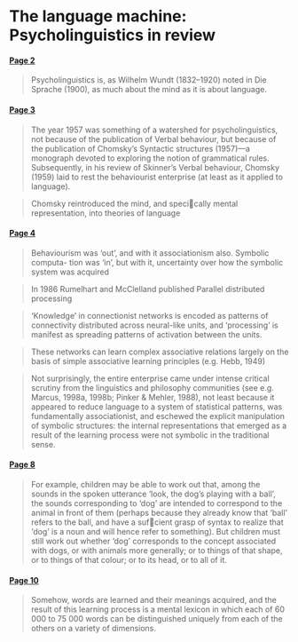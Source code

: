 # The language machine: Psycholinguistics in review


#### [Page 2](highlights://Altmann%202001#page=2)

> Psycholinguistics is, as Wilhelm Wundt (1832–1920) noted in Die
> Sprache (1900), as much about the mind as it is about language.

#### [Page 3](highlights://Altmann%202001#page=3)

> The year 1957 was something of a watershed for
> psycholinguistics, not because of the publication of Verbal
> behaviour, but because of the publication of Chomsky’s Syntactic
> structures (1957)—a monograph devoted to exploring the notion of
> grammatical rules. Subsequently, in his review of Skinner’s
> Verbal behaviour, Chomsky (1959) laid to rest the behaviourist
> enterprise (at least as it applied to language).

> Chomsky reintroduced the mind, and speci􏰜cally mental
> representation, into theories of language

#### [Page 4](highlights://Altmann%202001#page=4)

> Behaviourism was ‘out’, and with it associationism also.
> Symbolic computa- tion was ‘in’, but with it, uncertainty over
> how the symbolic system was acquired

> In 1986 Rumelhart and McClelland published Parallel distributed
> processing

> ‘Knowledge’ in connectionist networks is encoded as patterns of
> connectivity distributed across neural-like units, and
> ‘processing’ is manifest as spreading patterns of activation
> between the units.

> These networks can learn complex associative relations largely
> on the basis of simple associative learning principles (e.g.
> Hebb, 1949)

> Not surprisingly, the entire enterprise came under intense
> critical scrutiny from the linguistics and philosophy
> communities (see e.g. Marcus, 1998a, 1998b; Pinker & Mehler,
> 1988), not least because it appeared to reduce language to a
> system of statistical patterns, was fundamentally
> associationist, and eschewed the explicit manipulation of
> symbolic structures: the internal representations that emerged
> as a result of the learning process were not symbolic in the
> traditional sense.

#### [Page 8](highlights://Altmann%202001#page=8)

> For example, children may be able to work out that, among the
> sounds in the spoken utterance ‘look, the dog’s playing with a
> ball’, the sounds corresponding to ‘dog’ are intended to
> correspond to the animal in front of them (perhaps because they
> already know that ‘ball’ refers to the ball, and have a
> suf􏰜cient grasp of syntax to realize that ‘dog’ is a noun and
> will hence refer to something). But children must still work out
> whether ‘dog’ corresponds to the concept associated with dogs,
> or with animals more generally; or to things of that shape, or
> to things of that colour; or to its head, or to all of it.

#### [Page 10](highlights://Altmann%202001#page=10)

> Somehow, words are learned and their meanings acquired, and the
> result of this learning process is a mental lexicon in which
> each of 60 000 to 75 000 words can be distinguished uniquely
> from each of the others on a variety of dimensions.


